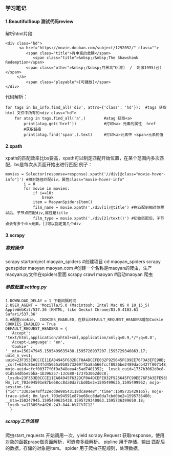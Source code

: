 ### 学习笔记


#### 1.BeautifulSoup 测试代码review
解析html片段
```
<div class="hd">
      <a href="https://movie.douban.com/subject/1292052/" class="">
         <span class="title">肖申克的救赎</span>
            <span class="title">&nbsp;/&nbsp;The Shawshank Redemption</span>
         <span class="other">&nbsp;/&nbsp;月黑高飞(港)  /  刺激1995(台)</span>
     </a>
         <span class="playable">[可播放]</span>
</div>
```


代码解析：
```
for tags in bs_info.find_all('div', attrs={'class': 'hd'}):  #tags 获取html 文件中所有的<div class="hd">
    for atag in tags.find_all('a',)        #atag 获取<a> 
        print(atag.get('href'))            #打印<a> 元素的属性  href
        #获取链接
        print(atag.find('span',).text)     #打印<a>元素中 <span>元素的值
```


#### 2.xpath
xpath的匹配效率比bs要高，xpath可以制定匹配开始位置，在某个范围内多次匹配，bs是每次从页面开始出进行匹配
例子：
```
movies = Selector(response=response).xpath('//div[@class="movie-hover-info"]') #相对路径匹配div，属性class="movie-hover-info"
        i = 0
        for movie in movies:
            if i==10:
                break
            item = MaoyanSpidersItem()
            film_name = movie.xpath('./div[1]/@title') #在匹配到相对位置以后，子节点匹配div,属性是title 
            film_type = movie.xpath('./div[2]/text()') #初始匹配后，子节点会有多个div元素，[]可以指定第几个div
```

#### 3.scrapy
##### 常规操作
scrapy startproject maoyan_spiders #创建项目
cd maoyan_spiders
scrapy genspider maoyan maoyan.com #创建一个名称是maoyan的爬虫，生产maoyan.py文件在spiders里面
scrapy crawl maoyan #启动maoyan 爬虫

##### 参数配置 setting.py
```
1.DOWNLOAD_DELAY = 1 下载间隔时间
2.USER_AGENT = 'Mozilla/5.0 (Macintosh; Intel Mac OS X 10_15_5) AppleWebKit/537.36 (KHTML, like Gecko) Chrome/83.0.4103.61 Safari/537.36'
3.#配置cookie， COOKIES_ENABLED，在默认DEFAULT_REQUEST_HEADERS增加Cookie
COOKIES_ENABLED = True
DEFAULT_REQUEST_HEADERS = {
  'Accept': 'text/html,application/xhtml+xml,application/xml;q=0.9,*/*;q=0.8',
  'Accept-Language': 'en',
  'Cookie' : '__mta=150247945.1595499635438.1595726937207.1595729340863.17; uuid_n_v=v1; uuid=23F353E0CCCE11EA84945F632DCF0A4DCEFE032F925645FC99EE76F3A3EFE98B; _csrf=634c86e324fd45655a9b8573209f7ba8a566fccf8026be2489dacb427f007148; mojo-uuid=cfcf00377f0f9a348eea4c5ad7401352; _lxsdk_cuid=1737b3062d0c8-01d5a4db5e5bba-1b396257-13c680-1737b3062d0c8; _lxsdk=23F353E0CCCE11EA84945F632DCF0A4DCEFE032F925645FC99EE76F3A3EFE98B; Hm_lvt_703e94591e87be68cc8da0da7cbd0be2=1595499635,1595499962; mojo-session-id={"id":"33036e78ff22ecd0e98543118dca94e8","time":1595735429165}; mojo-trace-id=6; Hm_lpvt_703e94591e87be68cc8da0da7cbd0be2=1595736400; __mta=150247945.1595499635438.1595729340863.1595736399650.18; _lxsdk_s=173893e4d26-243-844-b%7C%7C12'
  }
```

##### scrapy工作流程
爬虫start_requests 开始调用一次，yield scrapy.Request 获取response，使用对象的函数prase做页面解析，可嵌套多级解析。
pipline 用于存储、输出 匹配后的数据，存储的对象是item。
spider 用于爬虫匹配规则，处理数据。






